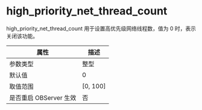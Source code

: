 high_priority_net_thread_count 
===================================================

high_priority_net_thread_count 用于设置高优先级网络线程数，值为 0 时，表示关闭该功能。


|      **属性**      |   **描述**   |
|------------------|------------|
| 参数类型             | 整型         |
| 默认值              | 0          |
| 取值范围             | \[0, 100\] |
| 是否重启 OBServer 生效 | 否          |



